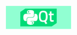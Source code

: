 <p align="center">
  <img width="35%" src="https://github.com/Macc0de/PyQt_collection/blob/main/qt.png">
</p> 

